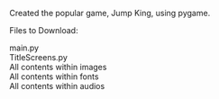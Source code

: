 Created the popular game, Jump King, using pygame.

Files to Download:

main.py<br/>
TitleScreens.py<br/>
All contents within images<br/>
All contents within fonts<br/>
All contents within audios
